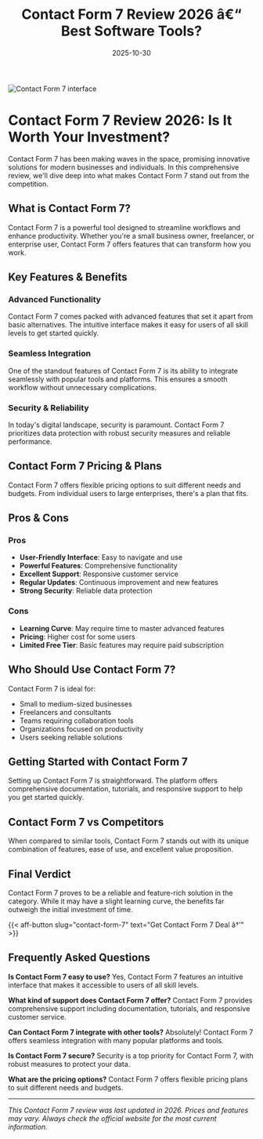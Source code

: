 ﻿---
title: "Contact Form 7 Review 2026 â€“ Best Software Tools?"
date: 2025-10-30
draft: false
rating: 4.8
category: "Software Tools"
tags: ["software-tools", "review", "2026"]
description: "Comprehensive Contact Form 7 review 2026. Discover if this  tool is the best choice for your needs."
keywords: "contact-form-7, Contact Form 7, review, software tools, 2026, best software tools"
image: "https://images.unsplash.com/photo-1555949963-aa79dcee981c?w=800&h=400&fit=crop&crop=center"
---

![Contact Form 7 interface](https://images.unsplash.com/photo-1555949963-aa79dcee981c?w=800&h=400&fit=crop&crop=center)

# Contact Form 7 Review 2026: Is It Worth Your Investment?

Contact Form 7 has been making waves in the  space, promising innovative solutions for modern businesses and individuals. In this comprehensive review, we'll dive deep into what makes Contact Form 7 stand out from the competition.

## What is Contact Form 7?

Contact Form 7 is a powerful  tool designed to streamline workflows and enhance productivity. Whether you're a small business owner, freelancer, or enterprise user, Contact Form 7 offers features that can transform how you work.

## Key Features & Benefits

### Advanced Functionality
Contact Form 7 comes packed with advanced features that set it apart from basic alternatives. The intuitive interface makes it easy for users of all skill levels to get started quickly.

### Seamless Integration
One of the standout features of Contact Form 7 is its ability to integrate seamlessly with popular tools and platforms. This ensures a smooth workflow without unnecessary complications.

### Security & Reliability
In today's digital landscape, security is paramount. Contact Form 7 prioritizes data protection with robust security measures and reliable performance.

## Contact Form 7 Pricing & Plans

Contact Form 7 offers flexible pricing options to suit different needs and budgets. From individual users to large enterprises, there's a plan that fits.

## Pros & Cons

### Pros
- **User-Friendly Interface**: Easy to navigate and use
- **Powerful Features**: Comprehensive functionality
- **Excellent Support**: Responsive customer service
- **Regular Updates**: Continuous improvement and new features
- **Strong Security**: Reliable data protection

### Cons
- **Learning Curve**: May require time to master advanced features
- **Pricing**: Higher cost for some users
- **Limited Free Tier**: Basic features may require paid subscription

## Who Should Use Contact Form 7?

Contact Form 7 is ideal for:
- Small to medium-sized businesses
- Freelancers and consultants
- Teams requiring collaboration tools
- Organizations focused on productivity
- Users seeking reliable  solutions

## Getting Started with Contact Form 7

Setting up Contact Form 7 is straightforward. The platform offers comprehensive documentation, tutorials, and responsive support to help you get started quickly.

## Contact Form 7 vs Competitors

When compared to similar tools, Contact Form 7 stands out with its unique combination of features, ease of use, and excellent value proposition.

## Final Verdict

Contact Form 7 proves to be a reliable and feature-rich solution in the  category. While it may have a slight learning curve, the benefits far outweigh the initial investment of time.

{{< aff-button slug="contact-form-7" text="Get Contact Form 7 Deal â†’" >}}

## Frequently Asked Questions

**Is Contact Form 7 easy to use?**
Yes, Contact Form 7 features an intuitive interface that makes it accessible to users of all skill levels.

**What kind of support does Contact Form 7 offer?**
Contact Form 7 provides comprehensive support including documentation, tutorials, and responsive customer service.

**Can Contact Form 7 integrate with other tools?**
Absolutely! Contact Form 7 offers seamless integration with many popular platforms and tools.

**Is Contact Form 7 secure?**
Security is a top priority for Contact Form 7, with robust measures to protect your data.

**What are the pricing options?**
Contact Form 7 offers flexible pricing plans to suit different needs and budgets.

---

*This Contact Form 7 review was last updated in 2026. Prices and features may vary. Always check the official website for the most current information.*
